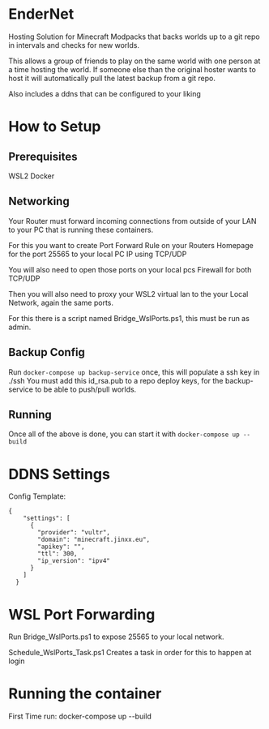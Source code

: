 # EnderNet
Hosting Solution for Minecraft Modpacks that backs worlds up to a git repo in intervals and checks for new worlds.

This allows a group of friends to play on the same world with one person at a time hosting the world. If someone else than the original hoster wants to host it will automatically pull the latest backup from a git repo.

Also includes a ddns that can be configured to your liking

# How to Setup

## Prerequisites
WSL2
Docker

## Networking 
Your Router must forward incoming connections from outside of your LAN to your PC that is running these containers.

For this you want to create Port Forward Rule on your Routers Homepage for the port 25565 to your local PC IP using TCP/UDP

You will also need to open those ports on your local pcs Firewall for both TCP/UDP

Then you will also need to proxy your WSL2 virtual lan to the your Local Network, again the same ports.

For this there is a script named Bridge_WslPorts.ps1, this must be run as admin.

## Backup Config
Run `docker-compose up backup-service` once, this will populate a ssh key in ./ssh
You must add this id_rsa.pub to a repo deploy keys, for the backup-service to be able to push/pull worlds.

## Running
Once all of the above is done, you can start it with `docker-compose up --build`


# DDNS Settings

Config Template:

```
{
    "settings": [
      {
        "provider": "vultr",
        "domain": "minecraft.jinxx.eu",
        "apikey": "",
        "ttl": 300,
        "ip_version": "ipv4"
      }
    ]
  }
```

# WSL Port Forwarding

Run Bridge_WslPorts.ps1 to expose 25565 to your local network.

Schedule_WslPorts_Task.ps1 Creates a task in order for this to happen at login

# Running the container

First Time run: docker-compose up --build